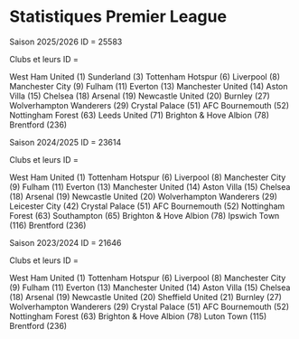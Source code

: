 # Statistiques Premier League

Saison 2025/2026 ID = 25583

Clubs et leurs ID =

West Ham United (1)
Sunderland (3)
Tottenham Hotspur (6)
Liverpool (8)
Manchester City (9)
Fulham (11)
Everton (13)
Manchester United (14)
Aston Villa (15)
Chelsea (18)
Arsenal (19)
Newcastle United (20)
Burnley (27)
Wolverhampton Wanderers (29)
Crystal Palace (51)
AFC Bournemouth (52)
Nottingham Forest (63)
Leeds United (71)
Brighton & Hove Albion (78)
Brentford (236)

Saison 2024/2025 ID = 23614

Clubs et leurs ID =

West Ham United (1)
Tottenham Hotspur (6)
Liverpool (8)
Manchester City (9)
Fulham (11)
Everton (13)
Manchester United (14)
Aston Villa (15)
Chelsea (18)
Arsenal (19)
Newcastle United (20)
Wolverhampton Wanderers (29)
Leicester City (42)
Crystal Palace (51)
AFC Bournemouth (52)
Nottingham Forest (63)
Southampton (65)
Brighton & Hove Albion (78)
Ipswich Town (116)
Brentford (236)

Saison 2023/2024 ID = 21646

Clubs et leurs ID =

West Ham United (1)
Tottenham Hotspur (6)
Liverpool (8)
Manchester City (9)
Fulham (11)
Everton (13)
Manchester United (14)
Aston Villa (15)
Chelsea (18)
Arsenal (19)
Newcastle United (20)
Sheffield United (21)
Burnley (27)
Wolverhampton Wanderers (29)
Crystal Palace (51)
AFC Bournemouth (52)
Nottingham Forest (63)
Brighton & Hove Albion (78)
Luton Town (115)
Brentford (236)